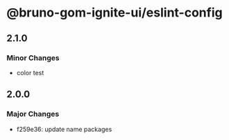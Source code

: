 # @bruno-gom-ignite-ui/eslint-config

## 2.1.0

### Minor Changes

- color test

## 2.0.0

### Major Changes

- f259e36: update name packages
